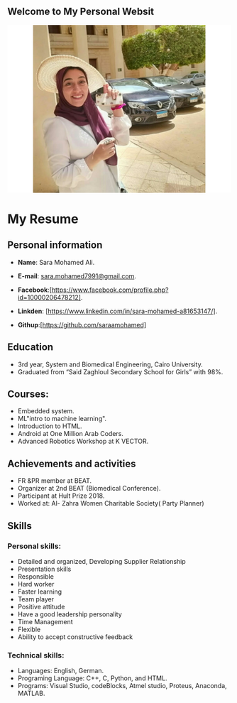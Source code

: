 ## Welcome to My Personal Websit
![Image](my_photo/myphoto.jpeg)
# My Resume
## Personal information
* **Name**: Sara Mohamed Ali.

* **E-mail**: sara.mohamed7991@gmail.com.

* **Facebook**:[https://www.facebook.com/profile.php?id=10000206478212].

* **Linkden**: [https://www.linkedin.com/in/sara-mohamed-a81653147/].
* **Githup**:[https://github.com/saraamohamed]

## Education
* 3rd year, System and Biomedical Engineering, Cairo  University.
* Graduated from “Said Zaghloul Secondary School for Girls” with 98%.

## Courses:
* Embedded system.
* ML"intro to machine learning".
* Introduction to HTML.
* Android at One Million Arab Coders.
* Advanced Robotics Workshop at K VECTOR.

## Achievements and activities
* FR &PR member at BEAT.
* Organizer at 2nd BEAT (Biomedical Conference).
* Participant at Hult Prize 2018.
* Worked at:   Al- Zahra Women Charitable Society( Party Planner)

## Skills

### Personal skills: 
* Detailed and organized, Developing Supplier Relationship
* Presentation skills
* Responsible
* Hard worker
*	Faster learning
*	Team player
*	Positive attitude
*	Have a good leadership personality
*	Time Management
*	Flexible
*	Ability to accept constructive feedback

### Technical skills: 
* Languages: English, German.
* Programing Language: C++, C, Python, and HTML.
* Programs: Visual Studio, codeBlocks, Atmel studio, Proteus, Anaconda, MATLAB.
